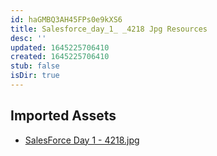 ```yaml
---
id: haGMBQ3AH45FPs0e9kXS6
title: Salesforce_day_1_ _4218 Jpg Resources
desc: ''
updated: 1645225706410
created: 1645225706410
stub: false
isDir: true
---
```

## Imported Assets
- [SalesForce Day 1 - 4218.jpg](/assets/salesforce-day-1---4218.jpg)
